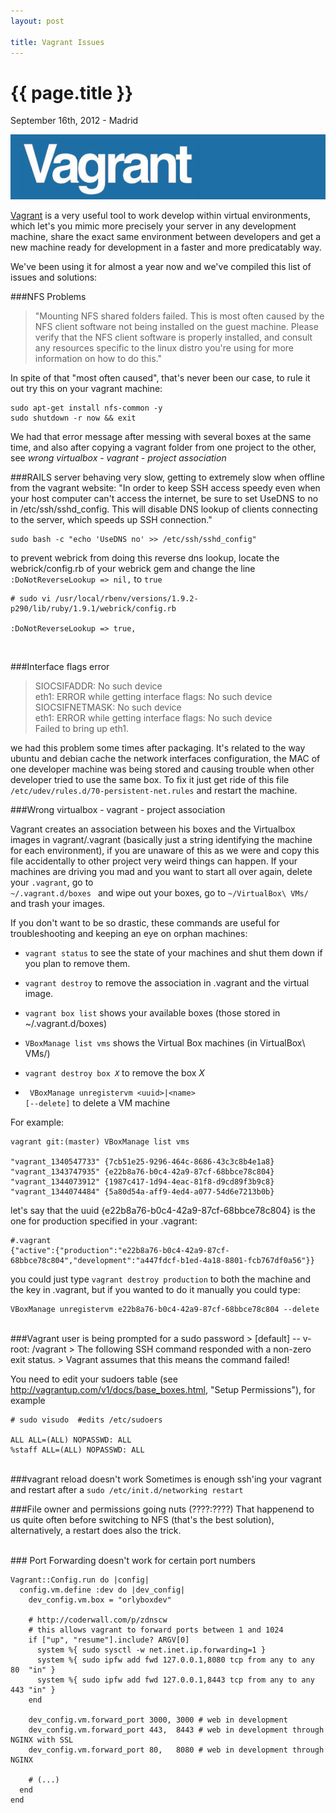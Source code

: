 ```yaml
---
layout: post

title: Vagrant Issues 
---
```


{{ page.title }}
================

<p class="meta">September 16th, 2012 - Madrid</p>

<img src="/images/vagrant.jpg" />

<br />

<a href="http://vagrantup.com/">Vagrant</a> is a very useful tool to work develop within virtual environments, which let's you mimic more precisely your server in any development machine, share the exact same environment between developers and get a new machine ready for development in a faster and more predicatably way. 
 
We've been using it for almost a year now and we've compiled this list
of issues and solutions:


###NFS Problems

>  "Mounting NFS shared folders failed. This is most often caused by the NFS
>  client software not being installed on the guest machine. Please verify
>  that the NFS client software is properly installed, and consult any resources
>  specific to the linux distro you're using for more information on how to
>  do this."
  
In spite of that "most often caused", that's never been our case, to
rule it out try this on your vagrant machine:

    sudo apt-get install nfs-common -y
    sudo shutdown -r now && exit

We had that error message after messing with several boxes at the same
time, and also after copying a vagrant folder from one project to the
other, see *wrong virtualbox - vagrant - project association*
<br />

###RAILS server behaving very slow, getting to extremely slow when offline
from the vagrant website: "In order to keep SSH access speedy even when your host computer can't access the internet, be sure to set UseDNS to no in /etc/ssh/sshd_config. This will disable DNS lookup of clients connecting to the server, which speeds up SSH connection."

    sudo bash -c "echo 'UseDNS no' >> /etc/ssh/sshd_config"

to prevent webrick from doing this reverse dns lookup, locate the
webrick/config.rb of your webrick gem and change the line <code>:DoNotReverseLookup => nil,</code>
to <code>true</code>


    # sudo vi /usr/local/rbenv/versions/1.9.2-p290/lib/ruby/1.9.1/webrick/config.rb

    :DoNotReverseLookup => true,

<br />


###Interface flags error  
>    SIOCSIFADDR: No such device<br />
>    eth1: ERROR while getting interface flags: No such device<br />
>    SIOCSIFNETMASK: No such device<br />
>    eth1: ERROR while getting interface flags: No such device<br />
>    Failed to bring up eth1.<br />


we had this problem some times after packaging. It's related to the way
ubuntu and debian cache the network interfaces configuration, the MAC of
one developer machine was being stored and causing trouble when other
developer tried to use the same box. To fix it just get ride of this file 
<code>/etc/udev/rules.d/70-persistent-net.rules</code> and restart the machine.
<br />


###Wrong virtualbox - vagrant - project association

Vagrant creates an association between his boxes and the Virtualbox images in vagrant/.vagrant (basically just a string identifying the machine for each environment), if you are unaware of this as we were and copy this file accidentally to other project very weird things can happen.
If your machines are driving you mad and you want to start all over
again, delete your <code>.vagrant</code>, go to <code> ~/.vagrant.d/boxes </code> and wipe out your boxes, go to <code>~/VirtualBox\ VMs/
</code> and trash your images.

If you don't want to be so drastic, these commands are useful for
troubleshooting and keeping an eye on orphan machines:


- <code>vagrant status</code> to see the state of your machines and shut
  them down if you plan to remove them.

- <code>vagrant destroy</code> to remove the association in .vagrant and
  the virtual image.

- <code>vagrant box list</code> shows your available boxes (those stored in ~/.vagrant.d/boxes)

- <code>VBoxManage list vms</code> shows the Virtual Box machines (in VirtualBox\ VMs/)

- <code>vagrant destroy box <em>X</em></code> to remove the box <em>X</em>

- <code> VBoxManage unregistervm   \<uuid\>|\<name\> [--delete]</code> to delete a VM machine

For example:

    vagrant git:(master) VBoxManage list vms

    "vagrant_1340547733" {7cb51e25-9296-464c-8686-43c3c8b4e1a8}
    "vagrant_1343747935" {e22b8a76-b0c4-42a9-87cf-68bbce78c804}
    "vagrant_1344073912" {1987c417-1d94-4eac-81f8-d9cd89f3b9c8}
    "vagrant_1344074484" {5a80d54a-aff9-4ed4-a077-54d6e7213b0b}

let's say that the uuid {e22b8a76-b0c4-42a9-87cf-68bbce78c804} is the
one for production specified in your .vagrant:

    #.vagrant
    {"active":{"production":"e22b8a76-b0c4-42a9-87cf-68bbce78c804","development":"a447fdcf-b1ed-4a18-8801-fcb767df0a56"}} 

you could just type <code>vagrant destroy production</code> to both the
machine and the key in .vagrant, but if you wanted to do it manually you
could type:

    VBoxManage unregistervm e22b8a76-b0c4-42a9-87cf-68bbce78c804 --delete

<br />
###Vagrant user is being prompted for a sudo password
> [default] -- v-root: /vagrant
> The following SSH command responded with a non-zero exit status.
> Vagrant assumes that this means the command failed!

You need to edit your sudoers table (see http://vagrantup.com/v1/docs/base_boxes.html, "Setup Permissions"), for example

    # sudo visudo  #edits /etc/sudoers

    ALL ALL=(ALL) NOPASSWD: ALL
    %staff ALL=(ALL) NOPASSWD: ALL

<br />
###vagrant reload doesn't work
Sometimes is enough ssh'ing your vagrant and restart after a
<code>sudo /etc/init.d/networking restart </code>

<br />

###File owner and permissions going nuts  (????:????)
That happenend to us quite often before switching to NFS (that's the
best solution), alternatively, a restart does also the trick.

<br />
### Port Forwarding doesn't work for certain port numbers

    Vagrant::Config.run do |config|
      config.vm.define :dev do |dev_config|
        dev_config.vm.box = "orlyboxdev"
        
        # http://coderwall.com/p/zdnscw
        # this allows vagrant to forward ports between 1 and 1024
        if ["up", "resume"].include? ARGV[0]
          system %{ sudo sysctl -w net.inet.ip.forwarding=1 } 
          system %{ sudo ipfw add fwd 127.0.0.1,8080 tcp from any to any 80  "in" }
          system %{ sudo ipfw add fwd 127.0.0.1,8443 tcp from any to any 443 "in" }
        end
    
        dev_config.vm.forward_port 3000, 3000 # web in development
        dev_config.vm.forward_port 443,  8443 # web in development through NGINX with SSL
        dev_config.vm.forward_port 80,   8080 # web in development through NGINX
        
        # (...) 
      end
    end
